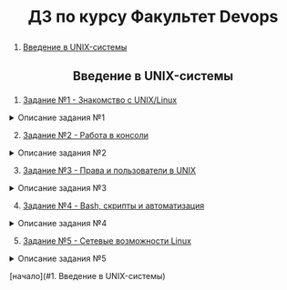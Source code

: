 # <p align=center> **ДЗ по курсу Факультет Devops**
1. [Введение в UNIX-системы](#ux1)
## <p align=center> Введение в UNIX-системы <a name="ux1"></a>    
1. [Задание №1 - Знакомство с UNIX/Linux](https://github.com/Alexei-T/geek/tree/master/1)
 <details><summary>Описание задания №1</summary>   
    
1)Установить Virtualbox или VMWare Player, установить виртуальную машину с Ubuntu.   
2)Разобраться, что такое bash, используя справочные системы.  
3)Разобраться, как копировать и удалять файлы.    
\* Установить mc и openssh-server.  
\* Если вы работаете в Windows, установить PuTTY для подключения к виртуальной машине по ssh и подключиться.
</details>  

2.  [Задание №2 - Работа в консоли](https://github.com/Alexei-T/geek/tree/main/2)   
<details><summary>Описание задания №2</summary>  
 
1)Просмотреть содержимое директорий /etc, /proc, /home. Посмотреть пару произвольных файлов в /etc.        
2)Выяснить, для чего предназначена команда cat. Используя данную команду, создать два файла с данными, а затем объединить их. Просмотреть содержимое созданного файла.   Переименовать файл, дав ему новое имя.    
3)Создать несколько файлов. Создать директорию, переместить файл туда. Удалить все созданные в этом и предыдущем задании директории и файлы. В ОС Linux скрытыми файлами считаются те, имена которых начинаются с символа “.”. Сколько скрытых файлов в вашем домашнем каталоге? (Использовать конвейер. Подсказка: для подсчета количества строк можно использовать wc.)      
4)Попробовать вывести с помощью cat содержимое всех файлов в директории /etc. Направить ошибки в отдельный файл в вашей домашней директории. Сколько файлов, которые не удалось посмотреть, оказалось в списке?    
5)Запустить в одном терминале программу, а в другом терминале посмотреть PID процесса и остановить с помощью kill, посылая разные типы сигналов. Что происходит?     
\* Полезное задание на конвейер. Использовать команду cut на вывод длинного списка каталога, чтобы отобразить только права доступа к файлам. Затем отправить в конвейере этот вывод на sort и uniq, чтобы отфильтровать все повторяющиеся строки. Потом с помощью wc подсчитать различные типы разрешений в этом каталоге. Самостоятельно решить задачу, как сделать так, чтобы в подсчет не добавлялись строка «Итого» и файлы . и .. (ссылки на текущую и родительскую директории).
</details>

3. [Задание №3 - Права и пользователи в UNIX](https://github.com/Alexei-T/geek/tree/master/3)    
<details><summary>Описание задания №3</summary>  
 
1)Создать файл file1 и наполнить его произвольным содержимым. Скопировать его в file2. Создать символическую ссылку file3 на file1. Создать жесткую ссылку file4 на file1.
Посмотреть, какие айноды у файлов. Удалить file1. Что стало с остальными созданными файлами? Попробовать вывести их на экран.  
2)Дать созданным файлам другие, произвольные имена. Создать новую символическую ссылку. Переместить ссылки в другую директорию. Создать два произвольных файла.
Первому присвоить права на чтение, запись для владельца и группы, только на чтение — для всех. Второму присвоить права на чтение, запись — только для владельца. 
Сделать это в численном и символьном виде.  
3)Создать пользователя, обладающего возможностью выполнять действия от имени суперпользователя.  
\* Создать группу developer и несколько пользователей, входящих в нее. Создать директорию для совместной работы. Сделать так, чтобы созданные одними пользователями файлы 
могли изменять другие пользователи этой группы.  
\* Создать в директории для совместной работы поддиректорию для обмена файлами, но чтобы удалять файлы могли только их создатели.  
\* Создать директорию, в которой есть несколько файлов. Сделать так, чтобы открыть файлы можно было, только зная имя файла, а через ls список файлов посмотреть было нельзя.
</details>  

4. [Задание №4 - Bash, скрипты и автоматизация](https://github.com/Alexei-T/geek/tree/master/4)    
<details><summary>Описание задания №4</summary>  
 
1)Написать скрипт, который удаляет из текстового файла пустые строки и заменяет маленькие символы на большие (воспользуйтесь tr или sed).  
2)Создать скрипт, который создаст директории для нескольких годов (2010 — 2017), в них — поддиректории для месяцев (от 01 до 12), и в каждый из них запишет несколько 
файлов с произвольными записями (например, 001.txt, содержащий текст«Файл 001», 002.txt с текстом Файл 002) и т. д.  
\* Создать файл crontab, который ежедневно регистрирует занятое каждым пользователем дисковое пространство в его домашней директории.  
\* Создать скрипт ownersort.sh, который в заданной папке копирует файлы в директории, названные по имени владельца каждого файла. Учтите, что файл должен принадлежать 
соответствующему владельцу.

</details>

5. [Задание №5 - Сетевые возможности Linux](https://github.com/Alexei-T/geek/tree/master/5)    
<details><summary>Описание задания №5</summary>  
 
1)Произвести ручную настройку сети в Ubuntu используя netplan.  
\* Настроить правила iptables, чтобы из внешней сети можно было обратиться только к портам 80 и 443. Запросы на порт 8080 перенаправлять на порт 80.  
\* Дополнительно к предыдущему заданию настроить доступ по ssh только из указанной сети.

</details>

[начало](#1. Введение в UNIX-системы)

